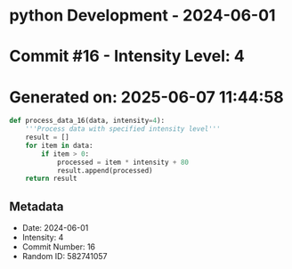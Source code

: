 ﻿# python Development - 2024-06-01
# Commit #16 - Intensity Level: 4
# Generated on: 2025-06-07 11:44:58
```python
def process_data_16(data, intensity=4):
    '''Process data with specified intensity level'''
    result = []
    for item in data:
        if item > 0:
            processed = item * intensity + 80
            result.append(processed)
    return result
```
## Metadata
- Date: 2024-06-01
- Intensity: 4
- Commit Number: 16
- Random ID: 582741057
